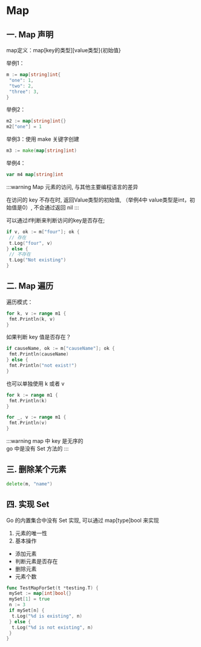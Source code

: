 # Map

## 一. Map 声明

map定义：map[key的类型][value类型]{初始值}

举例1：

```go
m := map[string]int{
 "one": 1, 
 "two": 2, 
 "three": 3,
}
```

举例2：

```go
m2 := map[string]int{}
m2["one"] = 1
```

举例3：使用 make 关键字创建

```go
m3 := make(map[string]int)
```

举例4：

```go
var m4 map[string]int
```

:::warning Map 元素的访问, 与其他主要编程语言的差异

在访问的 key 不存在时, 返回Value类型的初始值, （举例4中 value类型是int，初始值是0）, 不会通过返回 nil
:::

可以通过if判断来判断访问的key是否存在;

```go
if v, ok := m["four"]; ok {
 // 存在
 t.Log("four", v)
} else {
 // 不存在
 t.Log("Not existing")
}
```

## 二. Map 遍历

遍历模式：

```go
for k, v := range m1 {
 fmt.Println(k, v)
}
```

如果判断 key 值是否存在？

```go
if causeName, ok := m["causeName"]; ok {
 fmt.Println(causeName)
} else {
 fmt.Println("not exist!")
}
```

也可以单独使用 k 或者 v

```go
for k := range m1 {
 fmt.Println(k)
}

for _, v := range m1 {
 fmt.Println(v)
}
```

:::warning
map 中 key 是无序的 \
go 中是没有 Set 方法的
:::

## 三. 删除某个元素

```go
delete(m, "name")
```

## 四. 实现 Set

Go 的内置集合中没有 Set 实现, 可以通过 map[type]bool 来实现

1. 元素的唯一性
2. 基本操作

- 添加元素
- 判断元素是否存在
- 删除元素
- 元素个数

```go
func TestMapForSet(t *testing.T) {
 mySet := map[int]bool{}
 mySet[1] = true
 n := 3
 if mySet[n] {
  t.Log("%d is existing", n)
 } else {
  t.Log("%d is not existing", n)
 }
}
```
